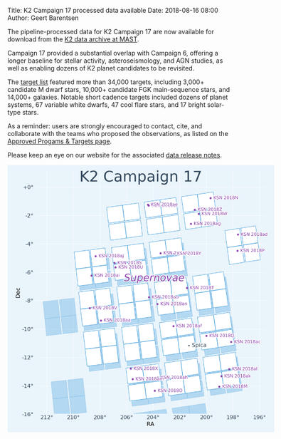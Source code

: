 Title: K2 Campaign 17 processed data available
Date: 2018-08-16 08:00
Author: Geert Barentsen

The pipeline-processed data for K2 Campaign 17
are now available for download
from the [K2 data archive at MAST](http://archive.stsci.edu/k2).

Campaign 17 provided a substantial overlap with Campaign 6,
offering a longer baseline for stellar activity, asteroseismology, and AGN studies,
as well as enabling dozens of K2 planet candidates to be revisited.

The [target list](k2-approved-programs.html#campaign-17) featured
more than 34,000 targets,
including 3,000+ candidate M dwarf stars,
10,000+ candidate FGK main-sequence stars,
and 14,000+ galaxies.
Notable short cadence targets included dozens of planet systems,
67 variable white dwarfs, 47 cool flare stars, and 17 bright solar-type stars.

As a reminder: users are strongly encouraged to contact, cite, and collaborate
with the teams who proposed the observations, as listed on the
[Approved Progams & Targets page](k2-approved-programs.html#campaign-17).

Please keep an eye on our website for the associated [data release notes](k2-data-release-notes.html).

<a href="images/k2/k2-c17-field.png"><img class="img-responsive" style="max-width:600px;" src="images/k2/k2-c17-field.png" alt="K2 C17 Field"></a>
